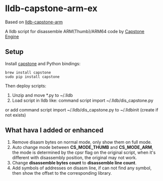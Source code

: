 # lldb-capstone-arm-ex

Based on [lldb-capstone-arm](https://github.com/upbit/lldb-capstone-arm)

A lldb script for disassemble ARM(Thumb)/ARM64 code by [Capstone Engine](https://github.com/aquynh/capstone)

## Setup
Install [capstone](https://github.com/aquynh/capstone) and Python bindings:
```
brew install capstone
sudo pip install capstone
```

Then deploy scripts:

1. Unzip and move *.py to ~/.lldb
2. Load script in lldb like: command script import ~/.lldb/dis_capstone.py

or add command script import ~/.lldb/dis_capstone.py to ~/.lldbinit (create if not exists)

## What hava I added or enhanced
1. Remove disasm bytes on normal mode, only show them on full mode.
2. Auto change mode between **CS_MODE_THUMB** and **CS_MODE_ARM**, the mode is determined by the cpsr flag on the original script, when it's different with disassembly position, the original may not work.
3. Change **disassemble bytes count** to **disassemble line count**.
4. Add symbols of addresses on disasm line, if can not find any symbol, then show the offset to the corresponding library.
